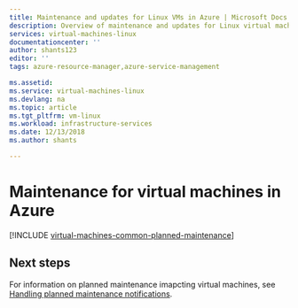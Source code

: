 ```yaml
---
title: Maintenance and updates for Linux VMs in Azure | Microsoft Docs
description: Overview of maintenance and updates for Linux virtual machines running in Azure.
services: virtual-machines-linux
documentationcenter: ''
author: shants123
editor: ''
tags: azure-resource-manager,azure-service-management

ms.assetid: 
ms.service: virtual-machines-linux
ms.devlang: na
ms.topic: article
ms.tgt_pltfrm: vm-linux
ms.workload: infrastructure-services
ms.date: 12/13/2018
ms.author: shants

---
```


# Maintenance for virtual machines in Azure 

[!INCLUDE [virtual-machines-common-planned-maintenance](../../../includes/virtual-machines-common-planned-maintenance.md)]


## Next steps

For information on planned maintenance imapcting virtual machines, see [Handling planned maintenance notifications](maintenance-notifications.md).